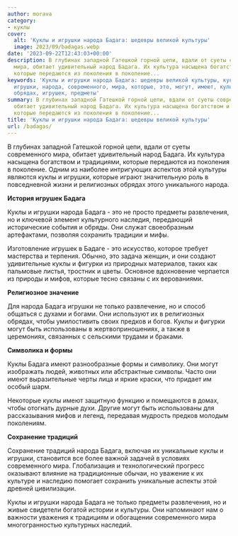 ```yaml
---
author: morava
category:
- куклы
cover:
  alt: 'Куклы и игрушки народа Бадага: шедевры великой культуры'
  image: 2023/09/badagas.webp
date: '2023-09-22T12:43:03+00:00'
description: В глубинах западной Гатешкой горной цепи, вдали от суеты современного
  мира, обитает удивительный народ Бадага. Их культура насыщена богатством и традициями,
  которые передаются из поколения в поколение...
keywords: 'Куклы и игрушки народа Бадага: шедевры великой культуры, куклы, бадага,
  игрушки, народа, современного, мира, которые, это, могут, имеют, культуры, религиозных,
  обрядах, игрушек, предметы'
summary: В глубинах западной Гатешкой горной цепи, вдали от суеты современного мира,
  обитает удивительный народ Бадага. Их культура насыщена богатством и традициями,
  которые передаются из поколения в поколение...
title: 'Куклы и игрушки народа Бадага: шедевры великой культуры'
url: /badagas/
---
```


В глубинах западной Гатешкой горной цепи, вдали от суеты современного мира, обитает удивительный народ Бадага. Их культура насыщена богатством и традициями, которые передаются из поколения в поколение. Одним из наиболее интригующих аспектов этой культуры являются куклы и игрушки, которые играют значительную роль в повседневной жизни и религиозных обрядах этого уникального народа.

**История игрушек Бадага**

Куклы и игрушки народа Бадага \- это не просто предметы развлечения, но и ключевой элемент культурного наследия, передающий исторические события и обряды. Они служат своеобразным артефактами, позволяя сохранить традиции и мифы.

Изготовление игрушек в Бадаге \- это искусство, которое требует мастерства и терпения. Обычно, это задача женщин, и они создают удивительные куклы и фигурки из природных материалов, таких как пальмовые листья, тростник и цветы. Основное вдохновение черпается из природы и мифов, которые тесно связаны с их верованиями.

**Религиозное значение**

Для народа Бадага игрушки не только развлечение, но и способ общаться с духами и богами. Они используют их в религиозных обрядах, чтобы умилостивить своих предков и богов. Куклы и фигурки могут быть использованы в жертвоприношениях, а также в церемониях, связанных с сельскими трудами и браками.

**Символика и формы**

Куклы Бадага имеют разнообразные формы и символику. Они могут изображать людей, животных или абстрактные символы. Часто они имеют выразительные черты лица и яркие краски, что придает им особый шарм.

Некоторые куклы имеют защитную функцию и помещаются в домах, чтобы отогнать дурные духи. Другие могут быть использованы для рассказывания мифов и легенд, передавая мудрость предков молодым поколениям.

**Сохранение традиций**

Сохранение традиций народа Бадага, включая их уникальные куклы и игрушки, становится все более важной задачей в условиях современного мира. Глобализация и технологический прогресс оказывают влияние на традиционные обычаи, но уважение к их культуре и наследию помогает сохранить уникальные аспекты этой древней цивилизации.

Куклы и игрушки народа Бадага не только предметы развлечения, но и живые свидетели богатой истории и культуры. Они напоминают нам о важности уважения к традициям и обогащении современного мира многогранностью культурных наследий.